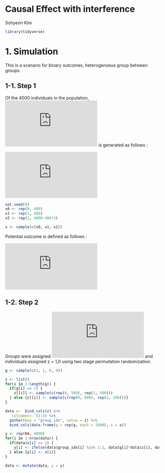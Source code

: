 Causal Effect with interference
================
Sohyeon Kim

``` r
library(tidyverse)
```

# 1\. Simulation

This is a scenario for binary outcomes, heterogenoeus group between
groups.

## 1-1. Step 1

Of the 4000 individuals in the population,
![x\_{ij}](https://latex.codecogs.com/png.latex?x_%7Bij%7D "x_{ij}") is
generated as follows :

  
![x\_{ij} = \\begin{cases}0 &\\text{for randomly selected 480
samples}\\\\1 &\\text{for another 480 random samples}\\\\2&\\text{for
remaining individuals}
\\end{cases}](https://latex.codecogs.com/png.latex?x_%7Bij%7D%20%3D%20%5Cbegin%7Bcases%7D0%20%26%5Ctext%7Bfor%20randomly%20selected%20480%20samples%7D%5C%5C1%20%26%5Ctext%7Bfor%20another%20480%20random%20samples%7D%5C%5C2%26%5Ctext%7Bfor%20remaining%20individuals%7D%20%5Cend%7Bcases%7D
"x_{ij} = \\begin{cases}0 &\\text{for randomly selected 480 samples}\\\\1 &\\text{for another 480 random samples}\\\\2&\\text{for remaining individuals} \\end{cases}")  

``` r
set.seed(0)
x0 <- rep(0, 480)
x1 <- rep(1, 480)
x2 <- rep(2, 4000-480*2)

x <- sample(c(x0, x1, x2))
```

Potential outcome is defined as follows :

  
![y\_{ij}(z\_{ij}, \\alpha\_{ij})=\\begin{cases} g\_iz\_{ij}&\\text{if
}x\_{ij}=2\\text{ and }i=1,2\\\\g\_i(1-z\_{ij})&\\text{if
}x\_{ij}=2\\text{ and
}i=3,4\\\\x\_{ij}&\\text{otherwise}\\end{cases}](https://latex.codecogs.com/png.latex?y_%7Bij%7D%28z_%7Bij%7D%2C%20%5Calpha_%7Bij%7D%29%3D%5Cbegin%7Bcases%7D%20g_iz_%7Bij%7D%26%5Ctext%7Bif%20%7Dx_%7Bij%7D%3D2%5Ctext%7B%20and%20%7Di%3D1%2C2%5C%5Cg_i%281-z_%7Bij%7D%29%26%5Ctext%7Bif%20%7Dx_%7Bij%7D%3D2%5Ctext%7B%20and%20%7Di%3D3%2C4%5C%5Cx_%7Bij%7D%26%5Ctext%7Botherwise%7D%5Cend%7Bcases%7D
"y_{ij}(z_{ij}, \\alpha_{ij})=\\begin{cases} g_iz_{ij}&\\text{if }x_{ij}=2\\text{ and }i=1,2\\\\g_i(1-z_{ij})&\\text{if }x_{ij}=2\\text{ and }i=3,4\\\\x_{ij}&\\text{otherwise}\\end{cases}")  

## 1-2. Step 2

Groups were assigned ![\\alpha\_0,
\\alpha\_1](https://latex.codecogs.com/png.latex?%5Calpha_0%2C%20%5Calpha_1
"\\alpha_0, \\alpha_1") and individuals assigned z = 1,0 using two stage
permutation randomization.

``` r
g <- sample(c(1, 1, 0, 0))

z <- list()
for(i in 1:length(g)) {
  if(g[i] == 1) {
    z[[i]] <- sample(c(rep(0, 500), rep(1, 500)))
  } else {z[[i]] <- sample(c(rep(0, 800), rep(1, 200)))}
}

data <-  bind_cols(z) %>%
  `colnames<-`(1:4) %>%
  gather(key = "group_idx", value = z) %>%
  bind_cols(data.frame(g = rep(g, each = 1000), x = x))

y <- rep(NA, 4000)
for(i in 1:nrow(data)) {
  if(data$x[i] == 2) {
    y[i] <- ifelse(data$group_idx[i] %in% 1:2, data$g[i]*data$z[i], data$g[i]*(1-data$z[i]))
  } else {y[i] <- x[i]}
}

data <- mutate(data, y = y)
```
